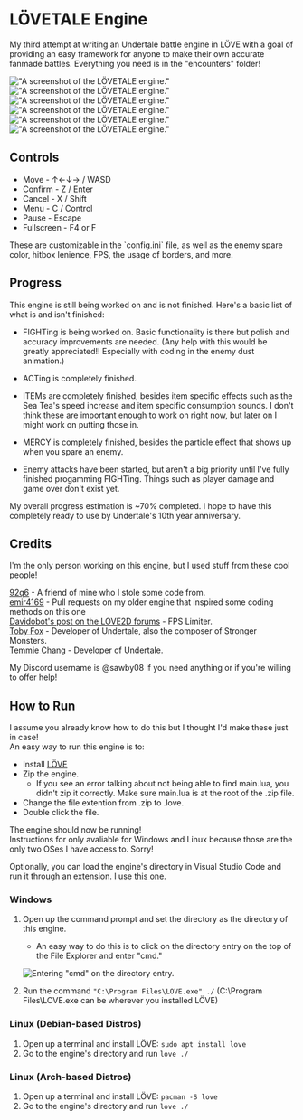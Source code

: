 # LÖVETALE Engine
<p>My third attempt at writing an Undertale battle engine in LÖVE with a goal of providing an easy framework for anyone to make their own accurate fanmade battles. Everything you need is in the "encounters" folder!</p>

!["A screenshot of the LÖVETALE engine."](./github/screenie1.png "A screenshot of the LÖVETALE engine.")
!["A screenshot of the LÖVETALE engine."](./github/screenie2.png "A screenshot of the LÖVETALE engine.")
!["A screenshot of the LÖVETALE engine."](./github/screenie3.png "A screenshot of the LÖVETALE engine.")
!["A screenshot of the LÖVETALE engine."](./github/screenie4.png "A screenshot of the LÖVETALE engine.")
!["A screenshot of the LÖVETALE engine."](./github/screenie5.png "A screenshot of the LÖVETALE engine.")
!["A screenshot of the LÖVETALE engine."](./github/screenie.gif "A screenshot of the LÖVETALE engine.")

## Controls
- Move - ↑←↓→ / WASD
- Confirm - Z / Enter
- Cancel - X / Shift
- Menu - C / Control
- Pause - Escape
- Fullscreen - F4 or F

<p>These are customizable in the `config.ini` file, as well as the enemy spare color, hitbox lenience, FPS, the usage of borders, and more.</p>

## Progress
<p>This engine is still being worked on and is not finished. Here's a basic list of what is and isn't finished:</p>

- FIGHTing is being worked on. Basic functionality is there but polish and accuracy improvements are needed. (Any help with this would be greatly appreciated!! Especially with coding in the enemy dust animation.)

- ACTing is completely finished.

- ITEMs are completely finished, besides item specific effects such as the Sea Tea's speed increase and item specific consumption sounds. I don't think these are important enough to work on right now, but later on I might work on putting those in.

- MERCY is completely finished, besides the particle effect that shows up when you spare an enemy.

- Enemy attacks have been started, but aren't a big priority until I've fully finished progamming FIGHTing. Things such as player damage and game over don't exist yet.

<p>My overall progress estimation is ~70% completed. I hope to have this completely ready to use by Undertale's 10th year anniversary.</p>

## Credits
<p>I'm the only person working on this engine, but I used stuff from these cool people!</p>

[92q6](https://github.com/92q6) - A friend of mine who I stole some code from.<br>
[emir4169](https://github.com/emir4169) - Pull requests on my older engine that inspired some coding methods on this one <br>
[Davidobot's post on the LOVE2D forums](https://love2d.org/forums/viewtopic.php?p=199030&sid=5e50e42e22e4538ca0f3f7b0717aa2f2#p199030) - FPS Limiter. </br>
[Toby Fox](https://x.com/tobyfox) - Developer of Undertale, also the composer of Stronger Monsters. </br>
[Temmie Chang](https://x.com/tuyoki) - Developer of Undertale. </br>

<p>My Discord username is @sawby08 if you need anything or if you're willing to offer help!</p>

## How to Run
<p>I assume you already know how to do this but I thought I'd make these just in case!<br>An easy way to run this engine is to:</p>

- Install [LÖVE](https://love2d.org/)
- Zip the engine.
    - If you see an error talking about not being able to find main.lua, you didn't zip it correctly. Make sure main.lua is at the root of the .zip file.
- Change the file extention from .zip to .love.
- Double click the file.

<p>The engine should now be running!<br>Instructions for only avaliable for Windows and Linux because those are the only two OSes I have access to. Sorry!</p>

Optionally, you can load the engine's directory in Visual Studio Code and run it through an extension. I use [this one](https://marketplace.visualstudio.com/items?itemName=pixelbyte-studios.pixelbyte-love2d).

### Windows

1. Open up the command prompt and set the directory as the directory of this engine.

    - An easy way to do this is to click on the directory entry on the top of the File Explorer and enter "cmd."

    ![Entering "cmd" on the directory entry.](github/tut1.png)

2. Run the command `"C:\Program Files\LOVE.exe" ./` (C:\Program Files\LOVE.exe can be wherever you installed LÖVE)

### Linux (Debian-based Distros)

1. Open up a terminal and install LÖVE: `sudo apt install love`
2. Go to the engine's directory and run `love ./`

### Linux (Arch-based Distros)

1. Open up a terminal and install LÖVE: `pacman -S love`
2. Go to the engine's directory and run `love ./`